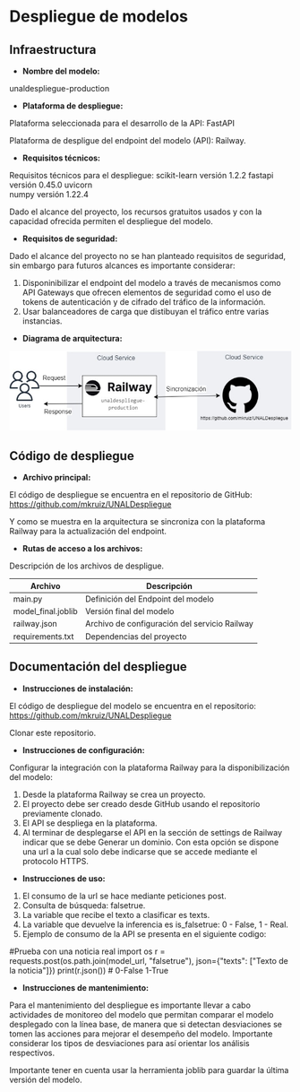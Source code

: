# Despliegue de modelos

## Infraestructura

- **Nombre del modelo:** 

unaldespliegue-production

- **Plataforma de despliegue:** 

Plataforma seleccionada para el desarrollo de la API: FastAPI

Plataforma de despligue del endpoint del modelo (API): Railway.

- **Requisitos técnicos:** 

Requisitos técnicos para el despliegue:
scikit-learn    versión 1.2.2
fastapi         versión 0.45.0
uvicorn         
numpy           versión 1.22.4

Dado el alcance del proyecto, los recursos gratuitos usados y con la capacidad ofrecida permiten el despliegue del modelo.

- **Requisitos de seguridad:** 

Dado el alcance del proyecto no se han planteado requisitos de seguridad, sin embargo para futuros alcances es importante considerar:
1. Disponinibilizar el endpoint del modelo a través de mecanismos como API Gateways que ofrecen elementos de seguridad como el uso de tokens de autenticación y de cifrado del tráfico de la información.
2. Usar balanceadores de carga que distibuyan el tráfico entre varias instancias.


- **Diagrama de arquitectura:**

![Arquitectura](images/arquitectura.jpg)


## Código de despliegue

- **Archivo principal:** 

El código de despliegue se encuentra en el repositorio de GitHub:
https://github.com/mkruiz/UNALDespliegue

Y como se muestra en la arquitectura se sincroniza con la plataforma Railway para la actualización del endpoint.

- **Rutas de acceso a los archivos:** 

Descripción de los archivos de despligue.

| Archivo | Descripción |
|---------|-------------|
| main.py | Definición del Endpoint del modelo |
| model_final.joblib | Versión final del modelo |
| railway.json | Archivo de configuración del servicio Railway |
| requirements.txt | Dependencias del proyecto |


## Documentación del despliegue

- **Instrucciones de instalación:** 

El código de despliegue del modelo se encuentra en el repositorio: https://github.com/mkruiz/UNALDespliegue

Clonar este repositorio.

- **Instrucciones de configuración:** 

Configurar la integración con la plataforma Railway para la disponibilización del modelo:

1. Desde la plataforma Railway se crea un proyecto.
2. El proyecto debe ser creado desde GitHub usando el repositorio previamente clonado.
3. El API se despliega en la plataforma.
4. Al terminar de desplegarse el API en la sección de settings de Railway indicar que se debe Generar un dominio. Con esta opción se dispone una url a la cual solo debe indicarse que se accede mediante el protocolo HTTPS.


- **Instrucciones de uso:** 

1. El consumo de la url se hace mediante peticiones post.
2. Consulta de búsqueda: falsetrue.
3. La variable que recibe el texto a clasificar es texts.
4. La variable que devuelve la inferencia es is_falsetrue: 0 - False, 1 - Real.
5. Ejemplo de consumo de la API se presenta en el siguiente codigo:

#Prueba con una noticia real
import os
r = requests.post(os.path.join(model_url, "falsetrue"), json={"texts": ["Texto de la noticia"]})
print(r.json()) # 0-False 1-True


- **Instrucciones de mantenimiento:** 

Para el mantenimiento del despliegue es importante llevar a cabo actividades de monitoreo del modelo que permitan comparar el modelo desplegado con la línea base, de manera que si detectan desviaciones se tomen las acciones para mejorar el desempeño del modelo. Importante considerar los tipos de desviaciones para así orientar los análisis respectivos.

Importante tener en cuenta usar la herramienta joblib para guardar la última versión del modelo.

